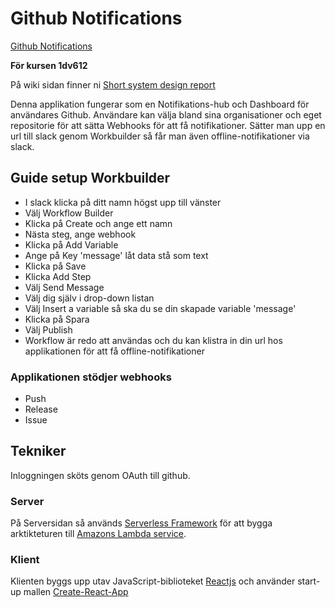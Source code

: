 # Github Notifications

[Github Notifications](https://github.niklasdeveloper.nu/)

**För kursen 1dv612**

På wiki sidan finner ni [Short system design report](https://gitlab.lnu.se/1dv612/student/nn222ia/examination/-/wikis/Arkitektur)

Denna applikation fungerar som en Notifikations-hub och Dashboard för användares Github.
Användare kan välja bland sina organisationer och eget repositorie för att sätta Webhooks för att få
notifikationer. Sätter man upp en url till slack genom Workbuilder så får man även offline-notifikationer via slack.

## Guide setup Workbuilder
* I slack klicka på ditt namn högst upp till vänster
* Välj Workflow Builder
* Klicka på Create och ange ett namn
* Nästa steg, ange webhook
* Klicka på Add Variable
* Ange på Key 'message' låt data stå som text
* Klicka på Save
* Klicka Add Step
* Välj Send Message
* Välj dig själv i drop-down listan
* Välj Insert a variable så ska du se din skapade variable 'message'
* Klicka på Spara
* Välj Publish
* Workflow är redo att användas och du kan klistra in din url hos applikationen för att få offline-notifikationer

### Applikationen stödjer webhooks
* Push
* Release
* Issue

## Tekniker

Inloggningen sköts genom OAuth till github.

### Server

På Serversidan så används [Serverless Framework](https://serverless.com/) för att bygga arktikteturen till [Amazons Lambda service](https://aws.amazon.com/lambda/?hp=tile&so-exp=below).

### Klient

Klienten byggs upp utav JavaScript-biblioteket [Reactjs](https://reactjs.org/) och använder start-up mallen [Create-React-App](https://github.com/facebook/create-react-app)

